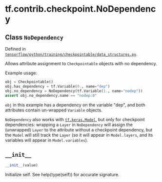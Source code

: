 <div itemscope itemtype="http://developers.google.com/ReferenceObject">
<meta itemprop="name" content="tf.contrib.checkpoint.NoDependency" />
<meta itemprop="path" content="Stable" />
<meta itemprop="property" content="__init__"/>
</div>

# tf.contrib.checkpoint.NoDependency

## Class `NoDependency`





Defined in [`tensorflow/python/training/checkpointable/data_structures.py`](/code/stable/tensorflow/python/training/checkpointable/data_structures.py).

Allows attribute assignment to `Checkpointable` objects with no dependency.

Example usage:
```python
obj = Checkpointable()
obj.has_dependency = tf.Variable(0., name="dep")
obj.no_dependency = NoDependency(tf.Variable(1., name="nodep"))
assert obj.no_dependency.name == "nodep:0"
```

`obj` in this example has a dependency on the variable "dep", and both
attributes contain un-wrapped `Variable` objects.

`NoDependency` also works with <a href="../../../tf/keras/models/Model.md"><code>tf.keras.Model</code></a>, but only for checkpoint
dependencies: wrapping a `Layer` in `NoDependency` will assign the (unwrapped)
`Layer` to the attribute without a checkpoint dependency, but the `Model` will
still track the `Layer` (so it will appear in `Model.layers`, and its
variables will appear in `Model.variables`).

<h2 id="__init__"><code>__init__</code></h2>

``` python
__init__(value)
```

Initialize self.  See help(type(self)) for accurate signature.



